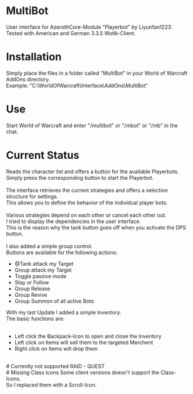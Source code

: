 # MultiBot
User interface for AzerothCore-Module "Playerbot" by Liyunfan1223.<br>
Tested with American and German 3.3.5 Wotlk-Client.
# Installation
Simply place the files in a folder called "MultiBot" in your World of Warcraft AddOns directory.<br>
Example: "C:\WorldOfWarcraft\Interface\AddOns\MultiBot"
# Use
Start World of Warcraft and enter "/multibot" or "/mbot" or "/mb" in the chat.
# Current Status
Reads the character list and offers a button for the available Playerbots.<br>
Simply press the corresponding button to start the Playerbot.<br><br>
The interface retrieves the current strategies and offers a selection structure for settings.<br>
This allows you to define the behavior of the individual player bots.<br><br>
Various strategies depend on each other or cancel each other out.<br>
I tried to display the dependencies in the user interface.<br>
This is the reason why the tank button goes off when you activate the DPS button.<br><br>
I also added a simple group control.<br>
Buttons are available for the following actions:<br>
<ul>
<li>@Tank attack my Target</li>
<li>Group attack my Target</li>
<li>Toggle passive mode</li>
<li>Stay or Follow</li>
<li>Group Release</li>
<li>Group Revive</li>
<li>Group Summon of all active Bots</li>
</ul>
With my last Update I added a simple Inventory.<br>
The basic functions are:<br><br>
<ul>
<li>Left click the Backpack-Icon to open and close the Inventory</li>
<li>Left click on Items will sell them to the targeted Merchent</li>
<li>Right click on Items will drop them</li>
</ul>
<br>
# Currently not supported
RAID - QUEST<br>
# Missing Class Icons
Some client versions doesn't support the Class-Icons.<br>
So I replaced them with a Scroll-Icon.
